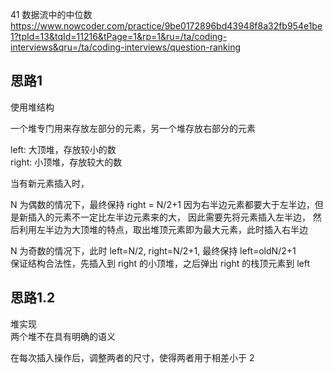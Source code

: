  41 数据流中的中位数
 https://www.nowcoder.com/practice/9be0172896bd43948f8a32fb954e1be1?tpId=13&tqId=11216&tPage=1&rp=1&ru=/ta/coding-interviews&qru=/ta/coding-interviews/question-ranking


## 思路1
使用堆结构  

一个堆专门用来存放左部分的元素，另一个堆存放右部分的元素  

left: 大顶堆，存放较小的数  
right: 小顶堆，存放较大的数  

当有新元素插入时，

N 为偶数的情况下，最终保持 right = N/2+1
因为右半边元素都要大于左半边，但是新插入的元素不一定比左半边元素来的大，
因此需要先将元素插入左半边，
然后利用左半边为大顶堆的特点，取出堆顶元素即为最大元素，此时插入右半边   

N 为奇数的情况下，此时 left=N/2, right=N/2+1, 最终保持 left=oldN/2+1  
保证结构合法性，先插入到 right 的小顶堆，之后弹出 right 的栈顶元素到 left  


## 思路1.2
堆实现  
两个堆不在具有明确的语义

在每次插入操作后，调整两者的尺寸，使得两者用于相差小于 2  
